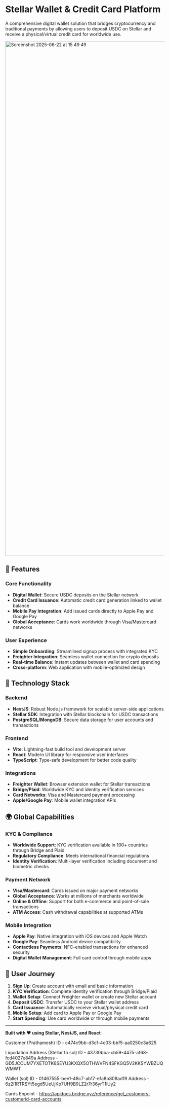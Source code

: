 # Stellar Wallet & Credit Card Platform

A comprehensive digital wallet solution that bridges cryptocurrency and traditional payments by allowing users to deposit USDC on Stellar and receive a physical/virtual credit card for worldwide use.

<img width="1624" alt="Screenshot 2025-06-22 at 15 49 49" src="https://github.com/user-attachments/assets/77267299-eea2-4fb3-8b96-9138f472b810" />


## 🌟 Features

### Core Functionality
- **Digital Wallet**: Secure USDC deposits on the Stellar network
- **Credit Card Issuance**: Automatic credit card generation linked to wallet balance
- **Mobile Pay Integration**: Add issued cards directly to Apple Pay and Google Pay
- **Global Acceptance**: Cards work worldwide through Visa/Mastercard networks

### User Experience
- **Simple Onboarding**: Streamlined signup process with integrated KYC
- **Freighter Integration**: Seamless wallet connection for crypto deposits
- **Real-time Balance**: Instant updates between wallet and card spending
- **Cross-platform**: Web application with mobile-optimized design

## 🔧 Technology Stack

### Backend
- **NestJS**: Robust Node.js framework for scalable server-side applications
- **Stellar SDK**: Integration with Stellar blockchain for USDC transactions
- **PostgreSQL/MongoDB**: Secure data storage for user accounts and transactions

### Frontend
- **Vite**: Lightning-fast build tool and development server
- **React**: Modern UI library for responsive user interfaces
- **TypeScript**: Type-safe development for better code quality

### Integrations
- **Freighter Wallet**: Browser extension wallet for Stellar transactions
- **Bridge/Plaid**: Worldwide KYC and identity verification services
- **Card Networks**: Visa and Mastercard payment processing
- **Apple/Google Pay**: Mobile wallet integration APIs

## 🌍 Global Capabilities

### KYC & Compliance
- **Worldwide Support**: KYC verification available in 100+ countries through Bridge and Plaid
- **Regulatory Compliance**: Meets international financial regulations
- **Identity Verification**: Multi-layer verification including document and biometric checks

### Payment Network
- **Visa/Mastercard**: Cards issued on major payment networks
- **Global Acceptance**: Works at millions of merchants worldwide
- **Online & Offline**: Support for both e-commerce and point-of-sale transactions
- **ATM Access**: Cash withdrawal capabilities at supported ATMs

### Mobile Integration
- **Apple Pay**: Native integration with iOS devices and Apple Watch
- **Google Pay**: Seamless Android device compatibility
- **Contactless Payments**: NFC-enabled transactions for enhanced security
- **Digital Wallet Management**: Full card control through mobile apps


## 📱 User Journey

1. **Sign Up**: Create account with email and basic information
2. **KYC Verification**: Complete identity verification through Bridge/Plaid
3. **Wallet Setup**: Connect Freighter wallet or create new Stellar account
4. **Deposit USDC**: Transfer USDC to your Stellar wallet address
5. **Card Issuance**: Automatically receive virtual/physical credit card
6. **Mobile Setup**: Add card to Apple Pay or Google Pay
7. **Start Spending**: Use card worldwide or through mobile payments

----

**Built with ❤️ using Stellar, NestJS, and React**

Customer (Prathamesh)
ID - c474c9bb-d3cf-4c03-bbf5-aa0250c3a625

Liquidation Address (Stellar to sol)
ID - 43730bba-cb59-4475-af68-fcd4027e849a
Address - GD5JCCUM7YXETOTK6SEYU3KXQX5OTHWVFN4SFKGQ5V2KKSYWBZUQWMWT

Wallet (sol)
ID - 01467555-bee1-48c7-ab17-e1a8b808ad19
Address - 6z2i1RTRSYt5egd5UeUjKp7UH9B9LZ2r7r36yrT1iUy2

Cards Enpoint - https://apidocs.bridge.xyz/reference/get_customers-customerid-card-accounts
